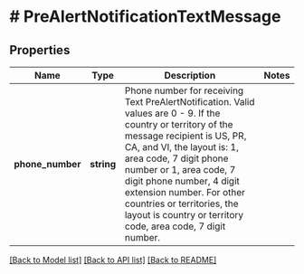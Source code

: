 # # PreAlertNotificationTextMessage

## Properties

Name | Type | Description | Notes
------------ | ------------- | ------------- | -------------
**phone_number** | **string** | Phone number for receiving Text PreAlertNotification.  Valid values are 0 - 9.  If the country or territory of the message recipient is US, PR, CA, and VI, the layout is: 1, area code, 7 digit phone number or  1, area code, 7 digit phone number, 4 digit extension number.   For other countries or territories, the layout is country or territory code, area code, 7 digit number. |

[[Back to Model list]](../../README.md#models) [[Back to API list]](../../README.md#endpoints) [[Back to README]](../../README.md)

